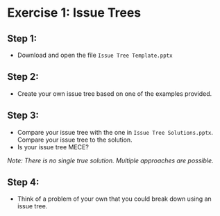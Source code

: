 # Exercise 1: Issue Trees

## Step 1:
* Download and open the file `Issue Tree Template.pptx`

## Step 2:
* Create your own issue tree based on one of the examples provided.


## Step 3:
* Compare your issue tree with the one in `Issue Tree Solutions.pptx`. Compare your issue tree to the solution.
* Is your issue tree MECE?

*Note: There is no single true solution. Multiple approaches are possible.*

## Step 4:
* Think of a problem of your own that you could break down using an issue tree.

